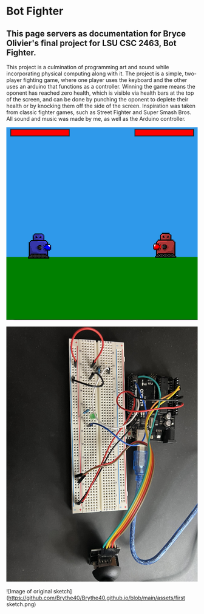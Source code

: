 # Bot Fighter
## This page servers as documentation for Bryce Olivier's final project for LSU CSC 2463, Bot Fighter.

This project is a culmination of programming art and sound while incorporating physical computing along with it. The project is a simple, two-player fighting game, where one player uses the keyboard and the other uses an arduino that functions as a controller. Winning the game means the oponent has reached zero health, which is visible via health bars at the top of the screen, and can be done by punching the oponent to deplete their health or by knocking them off the side of the screen. Inspiration was taken from classic fighter games, such as Street Fighter and Super Smash Bros. All sound and music was made by me, as well as the Arduino controller.

![Image of game being played](https://github.com/Brythe40/Brythe40.github.io/blob/main/assets/game.PNG)


![Image of Arduino controller](https://github.com/Brythe40/Brythe40.github.io/blob/main/assets/Arduino.jpg)


![Image of original sketch](https://github.com/Brythe40/Brythe40.github.io/blob/main/assets/first sketch.png)
